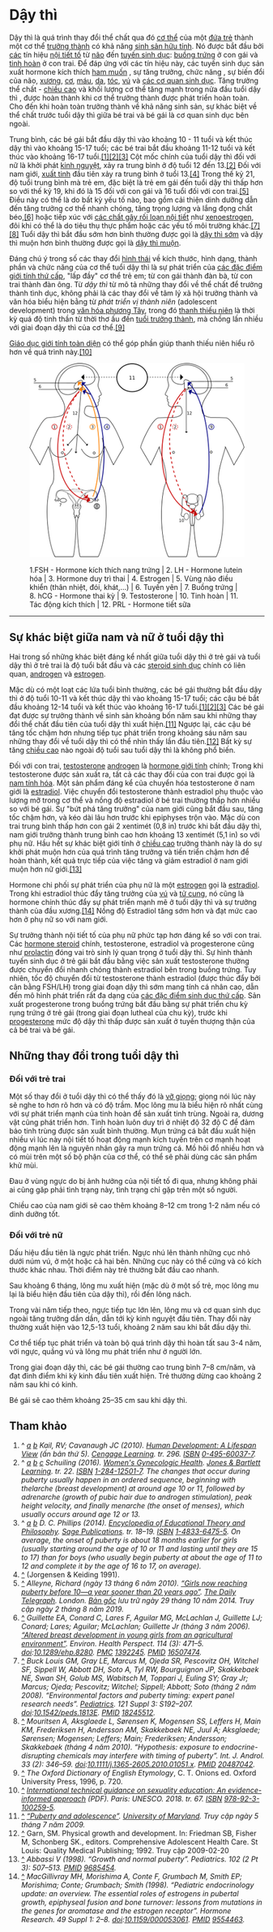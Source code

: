 # Dậy thì

Dậy thì là quá trình thay đổi thể chất qua đó [cơ thể](https://vi.wikipedia.org/wiki/C%C6%A1_th%E1%BB%83_ng%C6%B0%E1%BB%9Di) của một [đứa trẻ](https://vi.wikipedia.org/wiki/Tr%E1%BA%BB_em) thành một cơ thể [trưởng thành](https://vi.wikipedia.org/wiki/Ng%C6%B0%E1%BB%9Di_l%E1%BB%9Bn) có khả năng [sinh sản hữu tính](https://vi.wikipedia.org/wiki/Sinh_s%E1%BA%A3n_h%E1%BB%AFu_t%C3%ADnh). Nó được bắt đầu bởi [các](https://vi.wikipedia.org/wiki/N%E1%BB%99i_ti%E1%BA%BFt_t%E1%BB%91) tín hiệu [nội tiết tố](https://vi.wikipedia.org/wiki/N%E1%BB%99i_ti%E1%BA%BFt_t%E1%BB%91) từ [não](https://vi.wikipedia.org/wiki/N%C3%A3o) đến [tuyến sinh dục](https://vi.wikipedia.org/wiki/Tuy%E1%BA%BFn_sinh_d%E1%BB%A5c): [buồng trứng](https://vi.wikipedia.org/wiki/Bu%E1%BB%93ng_tr%E1%BB%A9ng) ở con gái và [tinh hoàn](https://vi.wikipedia.org/wiki/Tinh_ho%C3%A0n) ở con trai. Để đáp ứng với các tín hiệu này, các tuyến sinh dục sản xuất hormone kích thích [ham muốn](https://vi.wikipedia.org/wiki/Ham_mu%E1%BB%91n_t%C3%ACnh_d%E1%BB%A5c) , sự tăng trưởng, chức năng , sự biến đổi của não, [xương](https://vi.wikipedia.org/wiki/X%C6%B0%C6%A1ng), [cơ](https://vi.wikipedia.org/wiki/C%C6%A1_\(sinh_h%E1%BB%8Dc\)), [máu](https://vi.wikipedia.org/wiki/M%C3%A1u), [da](https://vi.wikipedia.org/wiki/Da), [tóc](https://vi.wikipedia.org/wiki/T%C3%B3c), [vú](https://vi.wikipedia.org/wiki/V%C3%BA) và [các cơ quan sinh dục](https://vi.wikipedia.org/wiki/C%C6%A1_quan_sinh_d%E1%BB%A5c). Tăng trưởng thể chất - [chiều cao](https://vi.wikipedia.org/wiki/Chi%E1%BB%81u_cao) và khối lượng cơ thể tăng mạnh trong nửa đầu tuổi dậy thì , được hoàn thành khi cơ thể trưởng thành được phát triển hoàn toàn. Cho đến khi hoàn toàn trưởng thành về khả năng sinh sản, sự khác biệt về thể chất trước tuổi dậy thì giữa bé trai và bé gái là cơ quan sinh dục bên ngoài.

Trung bình, các bé gái bắt đầu dậy thì vào khoảng 10 - 11 tuổi và kết thúc dậy thì vào khoảng 15-17 tuổi; các bé trai bắt đầu khoảng 11-12 tuổi và kết thúc vào khoảng 16-17 tuổi.[\[1\]](https://vi.wikipedia.org/wiki/D%E1%BA%ADy_th%C3%AC#cite_note-Kail-1)[\[2\]](https://vi.wikipedia.org/wiki/D%E1%BA%ADy_th%C3%AC#cite_note-Schuiling-2)[\[3\]](https://vi.wikipedia.org/wiki/D%E1%BA%ADy_th%C3%AC#cite_note-Phillips-3) Cột mốc chính của tuổi dậy thì đối với nữ là khởi phát [kinh nguyệt](https://vi.wikipedia.org/wiki/Kinh_nguy%E1%BB%87t), xảy ra trung bình ở độ tuổi 12 đến 13.[\[2\]](https://vi.wikipedia.org/wiki/D%E1%BA%ADy_th%C3%AC#cite_note-Schuiling-2) Đối với nam giới, [xuất tinh](https://vi.wikipedia.org/wiki/Xu%E1%BA%A5t_tinh) đầu tiên xảy ra trung bình ở tuổi 13.[\[4\]](https://vi.wikipedia.org/wiki/D%E1%BA%ADy_th%C3%AC#cite_note-Jorgensen_&_Keiding-4) Trong thế kỷ 21, độ tuổi trung bình mà trẻ em, đặc biệt là trẻ em gái đến tuổi dậy thì thấp hơn so với thế kỷ 19, khi đó là 15 đối với con gái và 16 tuổi đối với con trai.[\[5\]](https://vi.wikipedia.org/wiki/D%E1%BA%ADy_th%C3%AC#cite_note-5) Điều này có thể là do bất kỳ yếu tố nào, bao gồm cải thiện dinh dưỡng dẫn đến tăng trưởng cơ thể nhanh chóng, tăng trọng lượng và lắng đọng chất béo,[\[6\]](https://vi.wikipedia.org/wiki/D%E1%BA%ADy_th%C3%AC#cite_note-Guillette_2006-6) hoặc tiếp xúc với [các chất gây rối loạn nội tiết](https://vi.wikipedia.org/wiki/Ch%E1%BA%A5t_g%C3%A2y_r%E1%BB%91i_lo%E1%BA%A1n_n%E1%BB%99i_ti%E1%BA%BFt) như [xenoestrogen](https://vi.wikipedia.org/w/index.php?title=Xenoestrogen\&action=edit\&redlink=1), đôi khi có thể là do tiêu thụ thực phẩm hoặc các yếu tố môi trường khác.[\[7\]](https://vi.wikipedia.org/wiki/D%E1%BA%ADy_th%C3%AC#cite_note-Louis_2008-7)[\[8\]](https://vi.wikipedia.org/wiki/D%E1%BA%ADy_th%C3%AC#cite_note-Mouritsen_2010-8) Tuổi dậy thì bắt đầu sớm hơn bình thường được gọi là [dậy thì sớm](https://vi.wikipedia.org/w/index.php?title=D%E1%BA%ADy_th%C3%AC_s%E1%BB%9Bm\&action=edit\&redlink=1) và dậy thì muộn hơn bình thường được gọi là [dậy thì muộn](https://vi.wikipedia.org/wiki/D%E1%BA%ADy_th%C3%AC_mu%E1%BB%99n).

Đáng chú ý trong số các thay đổi [hình thái](https://vi.wikipedia.org/wiki/H%C3%ACnh_th%C3%A1i_h%E1%BB%8Dc_\(sinh_h%E1%BB%8Dc\)) về kích thước, hình dạng, thành phần và chức năng của cơ thể tuổi dậy thì là sự phát triển của [các đặc điểm giới tính thứ cấp](https://vi.wikipedia.org/wiki/%C4%90%E1%BA%B7c_%C4%91i%E1%BB%83m_gi%E1%BB%9Bi_t%C3%ADnh_th%E1%BB%A9_c%E1%BA%A5p), "lấp đầy" cơ thể trẻ em; từ con gái thành đàn bà, từ con trai thành đàn ông. Từ _dậy thì_ từ mô tả những thay đổi về thể chất để trưởng thành tình dục, không phải là các thay đổi về tâm lý xã hội trưởng thành và văn hóa biểu hiện bằng từ _phát triển vị thành niên_ (adolescent development) trong [văn hóa phương Tây](https://vi.wikipedia.org/wiki/V%C4%83n_h%C3%B3a_ph%C6%B0%C6%A1ng_T%C3%A2y), trong đó [thanh thiếu niên](https://vi.wikipedia.org/wiki/Thanh_thi%E1%BA%BFu_ni%C3%AAn) là thời kỳ quá độ tinh thần từ thời thơ ấu đến [tuổi trưởng thành](https://vi.wikipedia.org/wiki/Ng%C6%B0%E1%BB%9Di_l%E1%BB%9Bn), mà chồng lấn nhiều với giai đoạn dậy thì của cơ thể.[\[9\]](https://vi.wikipedia.org/wiki/D%E1%BA%ADy_th%C3%AC#cite_note-9)

[Giáo dục giới tính toàn diện](https://vi.wikipedia.org/w/index.php?title=Gi%C3%A1o_d%E1%BB%A5c_gi%E1%BB%9Bi_t%C3%ADnh_to%C3%A0n_di%E1%BB%87n\&action=edit\&redlink=1) có thể góp phần giúp thanh thiếu niên hiểu rõ hơn về quá trình này.[\[10\]](https://vi.wikipedia.org/wiki/D%E1%BA%ADy_th%C3%AC#cite_note-10)

<figure><img src="../../.gitbook/assets/450px-Hormons_feedback_-_Sprzęże.png" alt=""><figcaption><p>1.FSH - Hormone kích thích nang trứng | 2. LH - Hormone lutein hóa | 3. Hormone duy trì thai | 4. Estrogen | 5. Vùng não điều khiển (thân nhiệt, đói, khát,...) | 6. Tuyến yên | 7. Buồng trứng | 8. hCG - Hormone thai kỳ | 9. Testosterone | 10. Tinh hoàn | 11. Tác động kích thích | 12. PRL - Hormone tiết sữa</p></figcaption></figure>

***

## Sự khác biệt giữa nam và nữ ở tuổi dậy thì

Hai trong số những khác biệt đáng kể nhất giữa tuổi dậy thì ở trẻ gái và tuổi dậy thì ở trẻ trai là độ tuổi bắt đầu và các [steroid sinh dục](https://vi.wikipedia.org/wiki/N%E1%BB%99i_ti%E1%BA%BFt_t%E1%BB%91_sinh_d%E1%BB%A5c) chính có liên quan, [androgen](https://vi.wikipedia.org/wiki/Androgen) và [estrogen](https://vi.wikipedia.org/wiki/Estrogen).

Mặc dù có một loạt các lứa tuổi bình thường, các bé gái thường bắt đầu dậy thì ở độ tuổi 10-11 và kết thúc dậy thì vào khoảng 15-17 tuổi; các cậu bé bắt đầu khoảng 12-14 tuổi và kết thúc vào khoảng 16-17 tuổi.[\[1\]](https://vi.wikipedia.org/wiki/D%E1%BA%ADy_th%C3%AC#cite_note-Kail-1)[\[2\]](https://vi.wikipedia.org/wiki/D%E1%BA%ADy_th%C3%AC#cite_note-Schuiling-2)[\[3\]](https://vi.wikipedia.org/wiki/D%E1%BA%ADy_th%C3%AC#cite_note-Phillips-3) Các bé gái đạt được sự trưởng thành về sinh sản khoảng bốn năm sau khi những thay đổi thể chất đầu tiên của tuổi dậy thì xuất hiện.[\[11\]](https://vi.wikipedia.org/wiki/D%E1%BA%ADy_th%C3%AC#cite_note-Maryland-11) Ngược lại, các cậu bé tăng tốc chậm hơn nhưng tiếp tục phát triển trong khoảng sáu năm sau những thay đổi về tuổi dậy thì có thể nhìn thấy lần đầu tiên.[\[12\]](https://vi.wikipedia.org/wiki/D%E1%BA%ADy_th%C3%AC#cite_note-Garn-12) Bất kỳ sự tăng [chiều cao](https://vi.wikipedia.org/wiki/Chi%E1%BB%81u_cao) nào ngoài độ tuổi sau tuổi dậy thì là không phổ biến.

Đối với con trai, [testosterone](https://vi.wikipedia.org/wiki/Testosterone) [androgen](https://vi.wikipedia.org/wiki/Androgen) là [hormone giới tính](https://vi.wikipedia.org/wiki/N%E1%BB%99i_ti%E1%BA%BFt_t%E1%BB%91_sinh_d%E1%BB%A5c) chính; Trong khi testosterone được sản xuất ra, tất cả các thay đổi của con trai được gọi là [nam tính hóa](https://vi.wikipedia.org/wiki/Nam_t%C3%ADnh_h%C3%B3a). Một sản phẩm đáng kể của chuyển hóa testosterone ở nam giới là [estradiol](https://vi.wikipedia.org/wiki/Estradiol). Việc chuyển đổi testosterone thành estradiol phụ thuộc vào lượng mỡ trong cơ thể và nồng độ estradiol ở bé trai thường thấp hơn nhiều so với bé gái. Sự "bứt phá tăng trưởng" của nam giới cũng bắt đầu sau, tăng tốc chậm hơn, và kéo dài lâu hơn trước khi epiphyses trộn vào. Mặc dù con trai trung bình thấp hơn con gái 2 xentimét (0,8 in) trước khi bắt đầu dậy thì, nam giới trưởng thành trung bình cao hơn khoảng 13 xentimét (5,1 in) so với phụ nữ. Hầu hết sự khác biệt giới tính ở [chiều cao](https://vi.wikipedia.org/wiki/Chi%E1%BB%81u_cao) trưởng thành này là do sự khởi phát muộn hơn của quá trình tăng trưởng và tiến triển chậm hơn để hoàn thành, kết quả trực tiếp của việc tăng và giảm estradiol ở nam giới muộn hơn nữ giới.[\[13\]](https://vi.wikipedia.org/wiki/D%E1%BA%ADy_th%C3%AC#cite_note-abbassi1998-13)

Hormone chi phối sự phát triển của phụ nữ là một [estrogen](https://vi.wikipedia.org/wiki/Estrogen) gọi là [estradiol](https://vi.wikipedia.org/wiki/Estradiol). Trong khi estradiol thúc đẩy tăng trưởng của [vú](https://vi.wikipedia.org/wiki/V%C3%BA) và [tử cung](https://vi.wikipedia.org/wiki/T%E1%BB%AD_cung), nó cũng là hormone chính thúc đẩy sự phát triển mạnh mẽ ở tuổi dậy thì và sự trưởng thành của đầu xương.[\[14\]](https://vi.wikipedia.org/wiki/D%E1%BA%ADy_th%C3%AC#cite_note-macgillivray1998-14) Nồng độ Estradiol tăng sớm hơn và đạt mức cao hơn ở phụ nữ so với nam giới.

Sự trưởng thành nội tiết tố của phụ nữ phức tạp hơn đáng kể so với con trai. Các [hormone steroid](https://vi.wikipedia.org/wiki/Hormone_steroid) chính, testosterone, estradiol và progesterone cũng như [prolactin](https://vi.wikipedia.org/wiki/Prolactin) đóng vai trò sinh lý quan trọng ở tuổi dậy thì. Sự hình thành tuyến sinh dục ở trẻ gái bắt đầu bằng việc sản xuất testosterone thường được chuyển đổi nhanh chóng thành estradiol bên trong buồng trứng. Tuy nhiên, tốc độ chuyển đổi từ testosterone thành estradiol (được thúc đẩy bởi cân bằng FSH/LH) trong giai đoạn dậy thì sớm mang tính cá nhân cao, dẫn đến mô hình phát triển rất đa dạng của [các đặc điểm sinh dục thứ cấp](https://vi.wikipedia.org/wiki/%C4%90%E1%BA%B7c_%C4%91i%E1%BB%83m_gi%E1%BB%9Bi_t%C3%ADnh_th%E1%BB%A9_c%E1%BA%A5p). Sản xuất progesterone trong buồng trứng bắt đầu bằng sự phát triển chu kỳ rụng trứng ở trẻ gái (trong giai đoạn lutheal của chu kỳ), trước khi [progesterone](https://vi.wikipedia.org/wiki/Progesterone) mức độ dậy thì thấp được sản xuất ở tuyến thượng thận của cả bé trai và bé gái.

## Những thay đổi trong tuổi dậy thì

### Đối với trẻ trai <a href="#doi_voi_tre_trai" id="doi_voi_tre_trai"></a>

Một số thay đổi ở tuổi dậy thì có thể thấy đó là [vỡ giọng](https://vi.wikipedia.org/wiki/V%E1%BB%A1_gi%E1%BB%8Dng); giọng nói lúc này sẽ nghe to hơn rõ hơn và có độ trầm. Mọc lông mu là biểu hiện rõ nhất cùng với sự phát triển mạnh của tinh hoàn để sản xuất tinh trùng. Ngoài ra, dương vật cũng phát triển hơn. Tinh hoàn luôn duy trì ở nhiệt độ 32 độ C để đảm bảo tinh trùng được sản xuất bình thường. Mụn trứng cá bắt đầu xuất hiện nhiều vì lúc này nội tiết tố hoạt động mạnh kích tuyến trên cơ mạnh hoạt động mạnh lên là nguyên nhân gây ra mụn trứng cá. Mồ hôi đổ nhiều hơn và có mùi trên một số bộ phận của cơ thể, có thể sẽ phải dùng các sản phẩm khử mùi.

Đau ở vùng ngực do bị ảnh hưởng của nội tiết tố đi qua, nhưng không phải ai cũng găp phải tình trạng này, tình trạng chỉ gặp trên một số người.

Chiều cao của nam giới sẽ cao thêm khoảng 8–12 cm trong 1-2 năm nếu có dinh dưỡng tốt.

### Đối với trẻ nữ

Dấu hiệu đầu tiên là ngực phát triển. Ngực nhú lên thành những cục nhỏ dưới núm vú, ở một hoặc cả hai bên. Những cục này có thể cứng và có kích thước khác nhau. Thời điểm này trẻ thường bắt đầu cao nhanh.

Sau khoảng 6 tháng, lông mu xuất hiện (mặc dù ở một số trẻ, mọc lông mu lại là biểu hiện đầu tiên của dậy thì), rồi đến lông nách.

Trong vài năm tiếp theo, ngực tiếp tục lớn lên, lông mu và cơ quan sinh dục ngoài tăng trưởng dần dần, dẫn tới kỳ kinh nguyệt đầu tiên. Thay đổi này thường xuất hiện vào 12,5-13 tuổi, khoảng 2 năm sau khi bắt đầu dậy thì.

Cơ thể tiếp tục phát triển và toàn bộ quá trình dậy thì hoàn tất sau 3-4 năm, với ngực, quầng vú và lông mu phát triển như ở người lớn.

Trong giai đoạn dậy thì, các bé gái thường cao trung bình 7–8 cm/năm, và đạt đỉnh điểm khi kỳ kinh đầu tiên xuất hiện. Trẻ thường dừng cao khoảng 2 năm sau khi có kinh.

Bé gái sẽ cao thêm khoảng 25–35 cm sau khi dậy thì.

## Tham khảo

1. ^ [_a_](https://vi.wikipedia.org/wiki/D%E1%BA%ADy_th%C3%AC#cite_ref-Kail_1-0) [_b_](https://vi.wikipedia.org/wiki/D%E1%BA%ADy_th%C3%AC#cite_ref-Kail_1-1) _Kail, RV; Cavanaugh JC (2010)._ [_Human Development: A Lifespan View_](https://books.google.com/books?id=E-n5E7oyCgoC\&pg=PA296) _(ấn bản thứ 5)._ [_Cengage Learning_](https://vi.wikipedia.org/wiki/Cengage_Learning)_. tr. 296._ [_ISBN_](https://vi.wikipedia.org/wiki/ISBN) [_0-495-60037-7_](https://vi.wikipedia.org/wiki/%C4%90%E1%BA%B7c_bi%E1%BB%87t:Ngu%E1%BB%93n_s%C3%A1ch/0-495-60037-7)_._
2. ^ [_a_](https://vi.wikipedia.org/wiki/D%E1%BA%ADy_th%C3%AC#cite_ref-Schuiling_2-0) [_b_](https://vi.wikipedia.org/wiki/D%E1%BA%ADy_th%C3%AC#cite_ref-Schuiling_2-1) [_c_](https://vi.wikipedia.org/wiki/D%E1%BA%ADy_th%C3%AC#cite_ref-Schuiling_2-2) _Schuiling (2016)._ [_Women's Gynecologic Health_](https://books.google.com/books?id=QTDFDAAAQBAJ\&pg=PA22)_._ [_Jones & Bartlett Learning_](https://vi.wikipedia.org/w/index.php?title=Jones_%26_Bartlett_Learning\&action=edit\&redlink=1)_. tr. 22._ [_ISBN_](https://vi.wikipedia.org/wiki/ISBN) [_1-284-12501-7_](https://vi.wikipedia.org/wiki/%C4%90%E1%BA%B7c_bi%E1%BB%87t:Ngu%E1%BB%93n_s%C3%A1ch/1-284-12501-7)_. The changes that occur during puberty usually happen in an ordered sequence, beginning with thelarche (breast development) at around age 10 or 11, followed by adrenarche (growth of pubic hair due to androgen stimulation), peak height velocity, and finally menarche (the onset of menses), which usually occurs around age 12 or 13._
3. ^ [_a_](https://vi.wikipedia.org/wiki/D%E1%BA%ADy_th%C3%AC#cite_ref-Phillips_3-0) [_b_](https://vi.wikipedia.org/wiki/D%E1%BA%ADy_th%C3%AC#cite_ref-Phillips_3-1) _D. C. Phillips (2014)._ [_Encyclopedia of Educational Theory and Philosophy_](https://books.google.com/books?id=84StBAAAQBAJ\&pg=PA18)_._ [_Sage Publications_](https://vi.wikipedia.org/w/index.php?title=Sage_Publications\&action=edit\&redlink=1)_. tr. 18–19._ [_ISBN_](https://vi.wikipedia.org/wiki/ISBN) [_1-4833-6475-5_](https://vi.wikipedia.org/wiki/%C4%90%E1%BA%B7c_bi%E1%BB%87t:Ngu%E1%BB%93n_s%C3%A1ch/1-4833-6475-5)_. On average, the onset of puberty is about 18 months earlier for girls (usually starting around the age of 10 or 11 and lasting until they are 15 to 17) than for boys (who usually begin puberty at about the age of 11 to 12 and complete it by the age of 16 to 17, on average)._
4. [^](https://vi.wikipedia.org/wiki/D%E1%BA%ADy_th%C3%AC#cite_ref-Jorgensen_&_Keiding_4-0) (Jorgensen & Keiding 1991).
5. [^](https://vi.wikipedia.org/wiki/D%E1%BA%ADy_th%C3%AC#cite_ref-5) _Alleyne, Richard (ngày 13 tháng 6 năm 2010)._ [_“Girls now reaching puberty before 10—a year sooner than 20 years ago”_](https://web.archive.org/web/20141029170817/http://www.telegraph.co.uk/health/healthnews/7824699/Girls-now-reaching-puberty-before-10-a-year-sooner-than-20-years-ago.html)_._ [_The Daily Telegraph_](https://vi.wikipedia.org/wiki/The_Daily_Telegraph)_. London._ [_Bản gốc_](https://www.telegraph.co.uk/health/healthnews/7824699/Girls-now-reaching-puberty-before-10-a-year-sooner-than-20-years-ago.html) _lưu trữ ngày 29 tháng 10 năm 2014. Truy cập ngày 2 tháng 8 năm 2019._
6. [^](https://vi.wikipedia.org/wiki/D%E1%BA%ADy_th%C3%AC#cite_ref-Guillette_2006_6-0) _Guillette EA, Conard C, Lares F, Aguilar MG, McLachlan J, Guillette LJ; Conard; Lares; Aguilar; McLachlan; Guillette Jr (tháng 3 năm 2006)._ [_“Altered breast development in young girls from an agricultural environment”_](https://archive.org/details/sim_environmental-health-perspectives_2006-03_114_3/page/471)_. Environ. Health Perspect. 114 (3): 471–5._ [_doi_](https://vi.wikipedia.org/wiki/%C4%90%E1%BB%8Bnh_danh_%C4%91%E1%BB%91i_t%C6%B0%E1%BB%A3ng_s%E1%BB%91)_:_[_10.1289/ehp.8280_](https://doi.org/10.1289%2Fehp.8280)_._ [_PMC_](https://vi.wikipedia.org/wiki/PMC_\(%C4%91%E1%BB%8Bnh_danh\)) [_1392245_](https://www.ncbi.nlm.nih.gov/pmc/articles/PMC1392245)_._ [_PMID_](https://vi.wikipedia.org/wiki/PMID) [_16507474_](https://pubmed.ncbi.nlm.nih.gov/16507474)_._
7. [^](https://vi.wikipedia.org/wiki/D%E1%BA%ADy_th%C3%AC#cite_ref-Louis_2008_7-0) _Buck Louis GM, Gray LE, Marcus M, Ojeda SR, Pescovitz OH, Witchel SF, Sippell W, Abbott DH, Soto A, Tyl RW, Bourguignon JP, Skakkebaek NE, Swan SH, Golub MS, Wabitsch M, Toppari J, Euling SY; Gray Jr; Marcus; Ojeda; Pescovitz; Witchel; Sippell; Abbott; Soto (tháng 2 năm 2008). “Environmental factors and puberty timing: expert panel research needs”._ [_Pediatrics_](https://vi.wikipedia.org/w/index.php?title=Pediatrics_\(journal\)\&action=edit\&redlink=1)_. 121 Suppl 3: S192–207._ [_doi_](https://vi.wikipedia.org/wiki/%C4%90%E1%BB%8Bnh_danh_%C4%91%E1%BB%91i_t%C6%B0%E1%BB%A3ng_s%E1%BB%91)_:_[_10.1542/peds.1813E_](https://doi.org/10.1542%2Fpeds.1813E)_._ [_PMID_](https://vi.wikipedia.org/wiki/PMID) [_18245512_](https://pubmed.ncbi.nlm.nih.gov/18245512)_._
8. [^](https://vi.wikipedia.org/wiki/D%E1%BA%ADy_th%C3%AC#cite_ref-Mouritsen_2010_8-0) _Mouritsen A, Aksglaede L, Sørensen K, Mogensen SS, Leffers H, Main KM, Frederiksen H, Andersson AM, Skakkebaek NE, Juul A; Aksglaede; Sørensen; Mogensen; Leffers; Main; Frederiksen; Andersson; Skakkebaek (tháng 4 năm 2010). “Hypothesis: exposure to endocrine-disrupting chemicals may interfere with timing of puberty”. Int. J. Androl. 33 (2): 346–59._ [_doi_](https://vi.wikipedia.org/wiki/%C4%90%E1%BB%8Bnh_danh_%C4%91%E1%BB%91i_t%C6%B0%E1%BB%A3ng_s%E1%BB%91)_:_[_10.1111/j.1365-2605.2010.01051.x_](https://doi.org/10.1111%2Fj.1365-2605.2010.01051.x)_._ [_PMID_](https://vi.wikipedia.org/wiki/PMID) [_20487042_](https://pubmed.ncbi.nlm.nih.gov/20487042)_._
9. [^](https://vi.wikipedia.org/wiki/D%E1%BA%ADy_th%C3%AC#cite_ref-9) _The Oxford Dictionary of English Etymology_, C. T. Onions ed. Oxford University Press, 1996, p. 720.
10. [^](https://vi.wikipedia.org/wiki/D%E1%BA%ADy_th%C3%AC#cite_ref-10) [_International technical guidance on sexuality education: An evidence-informed approach_](http://unesdoc.unesco.org/images/0026/002607/260770e.pdf) _(PDF). Paris: UNESCO. 2018. tr. 67._ [_ISBN_](https://vi.wikipedia.org/wiki/ISBN) [_978-92-3-100259-5_](https://vi.wikipedia.org/wiki/%C4%90%E1%BA%B7c_bi%E1%BB%87t:Ngu%E1%BB%93n_s%C3%A1ch/978-92-3-100259-5)_._
11. [^](https://vi.wikipedia.org/wiki/D%E1%BA%ADy_th%C3%AC#cite_ref-Maryland_11-0) [_“Puberty and adolescence”_](http://umm.edu/health/medical/ency/articles/puberty-and-adolescence)_._ [_University of Maryland_](https://vi.wikipedia.org/w/index.php?title=University_of_Maryland\&action=edit\&redlink=1)_. Truy cập ngày 5 tháng 7 năm 2009._
12. [^](https://vi.wikipedia.org/wiki/D%E1%BA%ADy_th%C3%AC#cite_ref-Garn_12-0) Garn, SM. Physical growth and development. In: Friedman SB, Fisher M, Schonberg SK., editors. Comprehensive Adolescent Health Care. St Louis: Quality Medical Publishing; 1992. Truy cập 2009-02-20
13. [^](https://vi.wikipedia.org/wiki/D%E1%BA%ADy_th%C3%AC#cite_ref-abbassi1998_13-0) _Abbassi V (1998). “Growth and normal puberty”. Pediatrics. 102 (2 Pt 3): 507–513._ [_PMID_](https://vi.wikipedia.org/wiki/PMID) [_9685454_](https://pubmed.ncbi.nlm.nih.gov/9685454)_._
14. [^](https://vi.wikipedia.org/wiki/D%E1%BA%ADy_th%C3%AC#cite_ref-macgillivray1998_14-0) _MacGillivray MH, Morishima A, Conte F, Grumbach M, Smith EP; Morishima; Conte; Grumbach; Smith (1998). “Pediatric endocrinology update: an overview. The essential roles of estrogens in pubertal growth, epiphyseal fusion and bone turnover: lessons from mutations in the genes for aromatase and the estrogen receptor”. Hormone Research. 49 Suppl 1: 2–8._ [_doi_](https://vi.wikipedia.org/wiki/%C4%90%E1%BB%8Bnh_danh_%C4%91%E1%BB%91i_t%C6%B0%E1%BB%A3ng_s%E1%BB%91)_:_[_10.1159/000053061_](https://doi.org/10.1159%2F000053061)_._ [_PMID_](https://vi.wikipedia.org/wiki/PMID) [_9554463_](https://pubmed.ncbi.nlm.nih.gov/9554463)_._

